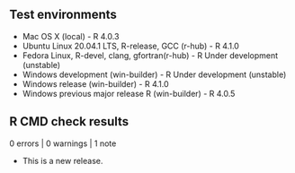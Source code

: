 ## Test environments

* Mac OS X (local) - R 4.0.3
* Ubuntu Linux 20.04.1 LTS, R-release, GCC (r-hub) - R 4.1.0
* Fedora Linux, R-devel, clang, gfortran(r-hub) - R Under development (unstable)
* Windows development (win-builder) - R Under development (unstable)
* Windows release (win-builder) - R 4.1.0
* Windows previous major release R (win-builder) - R 4.0.5

## R CMD check results

0 errors | 0 warnings | 1 note

* This is a new release.
